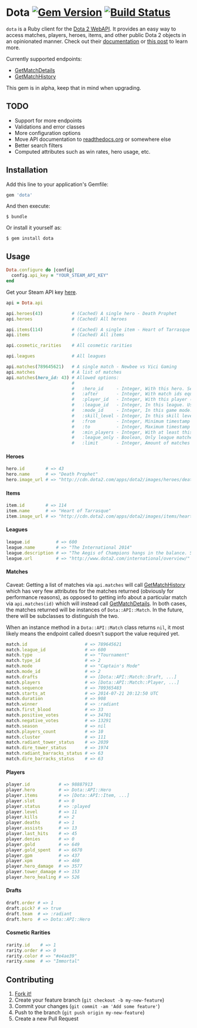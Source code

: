 # Dota [![Gem Version](https://badge.fury.io/rb/dota.svg)](http://badge.fury.io/rb/dota) [![Build Status](https://travis-ci.org/vinnicc/dota.svg?branch=master)](https://travis-ci.org/vinnicc/dota)

`dota` is a Ruby client for the [Dota 2 WebAPI](https://wiki.teamfortress.com/wiki/WebAPI#Dota_2). It provides an easy way to access matches, players, heroes, items, and other public Dota 2 objects in an opinionated manner.  Check out their [documentation](https://wiki.teamfortress.com/wiki/WebAPI#Dota_2) or [this post](http://dev.dota2.com/showthread.php?t=58317) to learn more.

Currently supported endpoints:

- [GetMatchDetails](https://wiki.teamfortress.com/wiki/WebAPI/GetMatchDetails)
- [GetMatchHistory](https://wiki.teamfortress.com/wiki/WebAPI/GetMatchHistory)

This gem is in alpha, keep that in mind when upgrading.

## TODO

- Support for more endpoints
- Validations and error classes
- More configuration options
- Move API documentation to [readthedocs.org](https://readthedocs.org/) or somewhere else
- Better search filters
- Computed attributes such as win rates, hero usage, etc.

## Installation

Add this line to your application's Gemfile:

```ruby
gem 'dota'
```

And then execute:

    $ bundle

Or install it yourself as:

    $ gem install dota

## Usage

```ruby
Dota.configure do |config|
  config.api_key = "YOUR_STEAM_API_KEY"
end
```

Get your Steam API key [here](http://steamcommunity.com/dev/apikey).

```ruby
api = Dota.api

api.heroes(43)           # (Cached) A single hero - Death Prophet
api.heroes               # (Cached) All heroes

api.items(114)           # (Cached) A single item - Heart of Tarrasque
api.items                # (Cached) All items

api.cosmetic_rarities    # All cosmetic rarities

api.leagues              # All leagues

api.matches(789645621)   # A single match - Newbee vs Vici Gaming
api.matches              # A list of matches
api.matches(hero_id: 43) # Allowed options:
                         #
                         #   :hero_id     - Integer, With this hero. See Dota::API::Hero::MAPPING
                         #   :after       - Integer, With match ids equal to greater than this
                         #   :player_id   - Integer, With this player (Steam ID)
                         #   :league_id   - Integer, In this league. Use Dota.leagues to get a list of leagues
                         #   :mode_id     - Integer, In this game mode. See Dota::API::Match::MODES
                         #   :skill_level - Integer, In this skill level (ignored if :player_id is provided). See Dota::API::Match::SKILL_LEVELS
                         #   :from        - Integer, Minimum timestamp
                         #   :to          - Integer, Maximum timestamp
                         #   :min_players - Integer, With at least this number of players
                         #   :league_only - Boolean, Only league matches
                         #   :limit       - Integer, Amount of matches to return (default is 100)
```

#### Heroes

```ruby
hero.id        # => 43
hero.name      # => "Death Prophet"
hero.image_url # => "http://cdn.dota2.com/apps/dota2/images/heroes/death_prophet_full.png"
```

#### Items

```ruby
item.id        # => 114
item.name      # => "Heart of Tarrasque"
item.image_url # => "http://cdn.dota2.com/apps/dota2/images/items/heart_lg.png"
```

#### Leagues

```ruby
league.id          # => 600
league.name        # => "The International 2014"
league.description # => "The Aegis of Champions hangs in the balance. See the world's top teams battle in the International."
league.url         # => "http://www.dota2.com/international/overview/"
```

#### Matches

Caveat: Getting a list of matches via `api.matches` will call [GetMatchHistory](https://wiki.teamfortress.com/wiki/WebAPI/GetMatchHistory) which has very few attributes for the matches returned (obviously for performance reasons), as opposed to getting info about a particular match via `api.matches(id)` which will instead call [GetMatchDetails](https://wiki.teamfortress.com/wiki/WebAPI/GetMatchDetails). In both cases, the matches returned will be instances of `Dota::API::Match`. In the future, there will be subclasses to distinguish the two.

When an instance method in a `Dota::API::Match` class returns `nil`, it most likely means the endpoint called doesn't support the value required yet.

```ruby
match.id                      # => 789645621
match.league_id               # => 600
match.type                    # => "Tournament"
match.type_id                 # => 2
match.mode                    # => "Captain's Mode"
match.mode_id                 # => 2
match.drafts                  # => [Dota::API::Match::Draft, ...]
match.players                 # => [Dota::API::Match::Player, ...]
match.sequence                # => 709365483
match.starts_at               # => 2014-07-21 20:12:50 UTC
match.duration                # => 908
match.winner                  # => :radiant
match.first_blood             # => 33
match.positive_votes          # => 34701
match.negative_votes          # => 13291
match.season                  # => nil
match.players_count           # => 10
match.cluster                 # => 111
match.radiant_tower_status    # => 2039
match.dire_tower_status       # => 1974
match.radiant_barracks_status # => 63
match.dire_barracks_status    # => 63
```

#### Players

```ruby
player.id           # => 98887913
player.hero         # => Dota::API::Hero
player.items        # => [Dota::API::Item, ...]
player.slot         # => 0
player.status       # => :played
player.level        # => 11
player.kills        # => 2
player.deaths       # => 1
player.assists      # => 13
player.last_hits    # => 45
player.denies       # => 0
player.gold         # => 649
player.gold_spent   # => 6670
player.gpm          # => 437
player.xpm          # => 460
player.hero_damage  # => 3577
player.tower_damage # => 153
player.hero_healing # => 526
```

#### Drafts

```ruby
draft.order # => 1
draft.pick? # => true
draft.team  # => :radiant
draft.hero  # => Dota::API::Hero
```

#### Cosmetic Rarities

```ruby
rarity.id    # => 1
rarity.order # => 0
rarity.color # => "#e4ae39"
rarity.name  # => "Immortal"
```

## Contributing

1. [Fork it!](https://github.com/vinnicc/dota/fork)
2. Create your feature branch (`git checkout -b my-new-feature`)
3. Commit your changes (`git commit -am 'Add some feature'`)
4. Push to the branch (`git push origin my-new-feature`)
5. Create a new Pull Request
